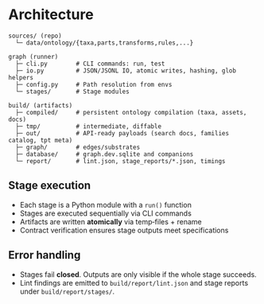 # Architecture

```
sources/ (repo)
  └─ data/ontology/{taxa,parts,transforms,rules,...}

graph (runner)
  ├─ cli.py        # CLI commands: run, test
  ├─ io.py         # JSON/JSONL IO, atomic writes, hashing, glob helpers
  ├─ config.py     # Path resolution from envs
  └─ stages/       # Stage modules

build/ (artifacts)
  ├─ compiled/     # persistent ontology compilation (taxa, assets, docs)
  ├─ tmp/          # intermediate, diffable
  ├─ out/          # API-ready payloads (search docs, families catalog, tpt meta)
  ├─ graph/        # edges/substrates
  ├─ database/     # graph.dev.sqlite and companions
  └─ report/       # lint.json, stage_reports/*.json, timings
```

## Stage execution

- Each stage is a Python module with a `run()` function
- Stages are executed sequentially via CLI commands
- Artifacts are written **atomically** via temp‑files + rename
- Contract verification ensures stage outputs meet specifications

## Error handling

- Stages fail **closed**. Outputs are only visible if the whole stage succeeds.
- Lint findings are emitted to `build/report/lint.json` and stage reports under `build/report/stages/`.

